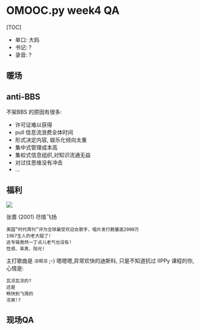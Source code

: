 # OMOOC.py week4 QA

[TOC]

- 单口: 大妈
- 书记: ?
- 录音: ?

## 暖场


## anti-BBS

不架BBS 的原因有很多:

- 许可证难以获得
- pull 信息流浪费全体时间
- 形式决定内容, 娱乐化倾向太重
- 集中式管理成本高 
- 集权式信息组织,对知识流通无益
- 对过往思维没有冲击
- ...

## 福利


![](http://ec4.images-amazon.com/images/I/51Dq0g7N3CL._SY300_.jpg)

张蔷 (2001) 尽情飞扬

    美国“时代周刊”评为全球最受欢迎女歌手，唱片发行数量逾2000万
    1967生人的老大姐了!
    这专辑竟然一丁点儿老气也没有!
    性感、率真、阳光!

主打歌曲是 `凉啊凉` ;-)
嗯嗯嗯,异常欢快的迪斯科,
只是不知道抗过 IIPPy 课程的你,心情是:
    
    瓦凉瓦凉的?
    还是
    畅快到飞溅的
    凉爽!?

## 现场QA
